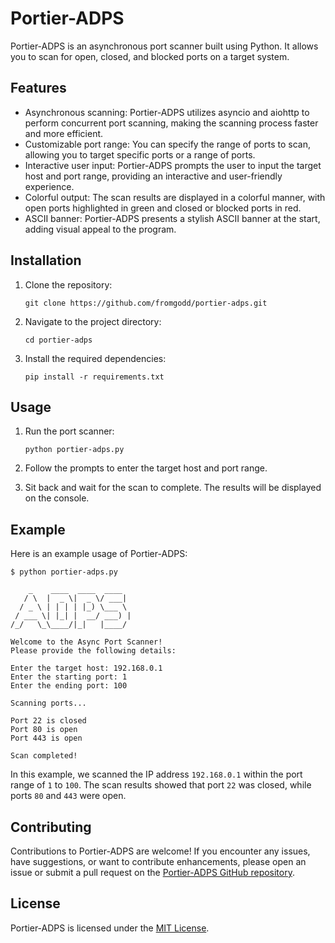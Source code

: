 # Portier-ADPS

Portier-ADPS is an asynchronous port scanner built using Python. It allows you to scan for open, closed, and blocked ports on a target system.

## Features

- Asynchronous scanning: Portier-ADPS utilizes asyncio and aiohttp to perform concurrent port scanning, making the scanning process faster and more efficient.
- Customizable port range: You can specify the range of ports to scan, allowing you to target specific ports or a range of ports.
- Interactive user input: Portier-ADPS prompts the user to input the target host and port range, providing an interactive and user-friendly experience.
- Colorful output: The scan results are displayed in a colorful manner, with open ports highlighted in green and closed or blocked ports in red.
- ASCII banner: Portier-ADPS presents a stylish ASCII banner at the start, adding visual appeal to the program.

## Installation

1. Clone the repository:

   ```
   git clone https://github.com/fromgodd/portier-adps.git
   ```

2. Navigate to the project directory:

   ```
   cd portier-adps
   ```

3. Install the required dependencies:

   ```
   pip install -r requirements.txt
   ```

## Usage

1. Run the port scanner:

   ```
   python portier-adps.py
   ```

2. Follow the prompts to enter the target host and port range.

3. Sit back and wait for the scan to complete. The results will be displayed on the console.

## Example

Here is an example usage of Portier-ADPS:

```
$ python portier-adps.py

    _    ____  ____  ____  
   / \  |  _ \|  _ \/ ___| 
  / _ \ | | | | |_) \___ \ 
 / ___ \| |_| |  __/ ___) |
/_/   \_\____/|_|   |____/ 

Welcome to the Async Port Scanner!
Please provide the following details:

Enter the target host: 192.168.0.1
Enter the starting port: 1
Enter the ending port: 100

Scanning ports...

Port 22 is closed
Port 80 is open
Port 443 is open

Scan completed!

```

In this example, we scanned the IP address `192.168.0.1` within the port range of `1` to `100`. The scan results showed that port `22` was closed, while ports `80` and `443` were open.

## Contributing

Contributions to Portier-ADPS are welcome! If you encounter any issues, have suggestions, or want to contribute enhancements, please open an issue or submit a pull request on the [Portier-ADPS GitHub repository](https://github.com/fromgodd/portier-adps).

## License

Portier-ADPS is licensed under the [MIT License](LICENSE).
